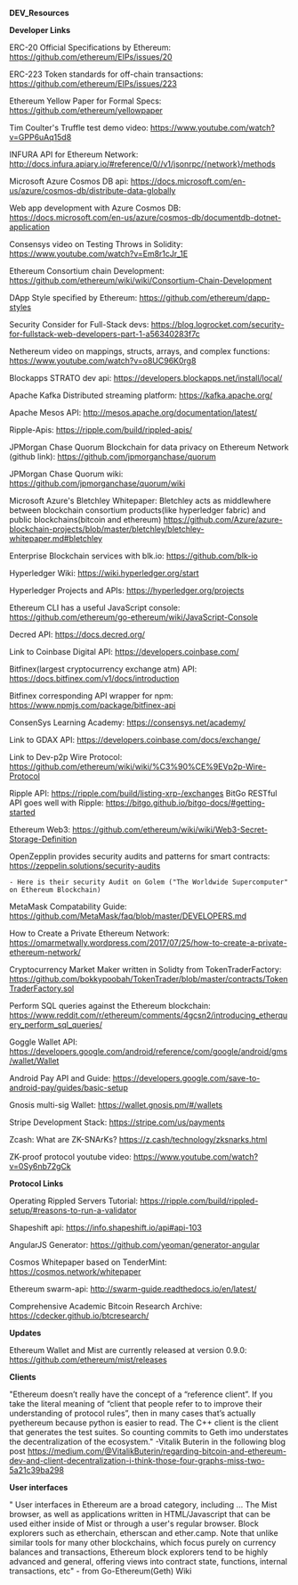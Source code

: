 **DEV_Resources**

**Developer Links**

ERC-20 Official Specifications by Ethereum: https://github.com/ethereum/EIPs/issues/20

ERC-223 Token standards for off-chain transactions: https://github.com/ethereum/EIPs/issues/223

Ethereum Yellow Paper for Formal Specs: https://github.com/ethereum/yellowpaper

Tim Coulter's Truffle test demo video: https://www.youtube.com/watch?v=GPP6uAq15d8

INFURA API for Ethereum Network: http://docs.infura.apiary.io/#reference/0//v1/jsonrpc/{network}/methods

Microsoft Azure Cosmos DB api: https://docs.microsoft.com/en-us/azure/cosmos-db/distribute-data-globally

Web app development with Azure Cosmos DB: https://docs.microsoft.com/en-us/azure/cosmos-db/documentdb-dotnet-application

Consensys video on Testing Throws in Solidity: https://www.youtube.com/watch?v=Em8r1cJr_1E

Ethereum Consortium chain Development: https://github.com/ethereum/wiki/wiki/Consortium-Chain-Development

DApp Style specified by Ethereum: https://github.com/ethereum/dapp-styles

Security Consider for Full-Stack devs: https://blog.logrocket.com/security-for-fullstack-web-developers-part-1-a56340283f7c

Nethereum video on mappings, structs, arrays, and complex functions: https://www.youtube.com/watch?v=o8UC96K0rg8

Blockapps STRATO dev api: https://developers.blockapps.net/install/local/

Apache Kafka Distributed streaming platform: https://kafka.apache.org/ 

Apache Mesos API: http://mesos.apache.org/documentation/latest/

Ripple-Apis: https://ripple.com/build/rippled-apis/

JPMorgan Chase Quorum Blockchain for data privacy on Ethereum Network (github link): https://github.com/jpmorganchase/quorum 

JPMorgan Chase Quorum wiki: https://github.com/jpmorganchase/quorum/wiki

Microsoft Azure's Bletchley Whitepaper: Bletchley acts as middlewhere between blockchain consortium products(like hyperledger fabric) and public blockchains(bitcoin and ethereum) https://github.com/Azure/azure-blockchain-projects/blob/master/bletchley/bletchley-whitepaper.md#bletchley

Enterprise Blockchain services with blk.io: https://github.com/blk-io

Hyperledger Wiki: https://wiki.hyperledger.org/start

Hyperledger Projects and APIs: https://hyperledger.org/projects

Ethereum CLI has a useful JavaScript console: https://github.com/ethereum/go-ethereum/wiki/JavaScript-Console

Decred API: https://docs.decred.org/

Link to Coinbase Digital API: https://developers.coinbase.com/

Bitfinex(largest cryptocurrency exchange atm) API: https://docs.bitfinex.com/v1/docs/introduction

Bitfinex corresponding API wrapper for npm: https://www.npmjs.com/package/bitfinex-api

ConsenSys Learning Academy: https://consensys.net/academy/

Link to GDAX API: https://developers.coinbase.com/docs/exchange/

Link to Dev-p2p Wire Protocol: https://github.com/ethereum/wiki/wiki/%C3%90%CE%9EVp2p-Wire-Protocol

Ripple API: https://ripple.com/build/listing-xrp-/exchanges
BitGo RESTful API goes well with Ripple: https://bitgo.github.io/bitgo-docs/#getting-started

Ethereum Web3: https://github.com/ethereum/wiki/wiki/Web3-Secret-Storage-Definition 

OpenZepplin provides security audits and patterns for smart contracts: https://zeppelin.solutions/security-audits
	
	- Here is their security Audit on Golem ("The Worldwide Supercomputer" on Ethereum Blockchain)

MetaMask Compatability Guide: https://github.com/MetaMask/faq/blob/master/DEVELOPERS.md

How to Create a Private Ethereum Network: https://omarmetwally.wordpress.com/2017/07/25/how-to-create-a-private-ethereum-network/

Cryptocurrency Market Maker written in Solidty from TokenTraderFactory: https://github.com/bokkypoobah/TokenTrader/blob/master/contracts/TokenTraderFactory.sol 

Perform SQL queries against the Ethereum blockchain: https://www.reddit.com/r/ethereum/comments/4gcsn2/introducing_etherquery_perform_sql_queries/

Goggle Wallet API: https://developers.google.com/android/reference/com/google/android/gms/wallet/Wallet 

Android Pay API and Guide: https://developers.google.com/save-to-android-pay/guides/basic-setup

Gnosis multi-sig Wallet: https://wallet.gnosis.pm/#/wallets

Stripe Development Stack: https://stripe.com/us/payments

Zcash: What are ZK-SNArKs? https://z.cash/technology/zksnarks.html

ZK-proof protocol youtube video: https://www.youtube.com/watch?v=0Sy6nb72gCk

**Protocol Links**

Operating Rippled Servers Tutorial: https://ripple.com/build/rippled-setup/#reasons-to-run-a-validator

Shapeshift api: https://info.shapeshift.io/api#api-103

AngularJS Generator: https://github.com/yeoman/generator-angular

Cosmos Whitepaper based on TenderMint: https://cosmos.network/whitepaper

Ethereum swarm-api: http://swarm-guide.readthedocs.io/en/latest/

Comprehensive Academic Bitcoin Research Archive: https://cdecker.github.io/btcresearch/

**Updates**

Ethereum Wallet and Mist are currently released at version 0.9.0: https://github.com/ethereum/mist/releases
	

**Clients**

"Ethereum doesn’t really have the concept of a “reference client”. If you take the literal meaning of “client that people refer to to improve their understanding of protocol rules”, then in many cases that’s actually pyethereum because python is easier to read. The C++ client is the client that generates the test suites. So counting commits to Geth imo understates the decentralization of the ecosystem." -Vitalik Buterin in the following blog post https://medium.com/@VitalikButerin/regarding-bitcoin-and-ethereum-dev-and-client-decentralization-i-think-those-four-graphs-miss-two-5a21c39ba298


**User interfaces** 

" User interfaces in Ethereum are a broad category, including ... 
The Mist browser, as well as applications written in HTML/Javascript that can be used either inside of Mist or through a user's regular browser. Block explorers such as etherchain,
 etherscan and ether.camp. Note that unlike similar tools for many other blockchains, which focus purely on currency balances and transactions, Ethereum block explorers tend to be 
highly advanced and general, offering views into contract state, functions, internal transactions, etc"	- from Go-Ethereum(Geth) Wiki




